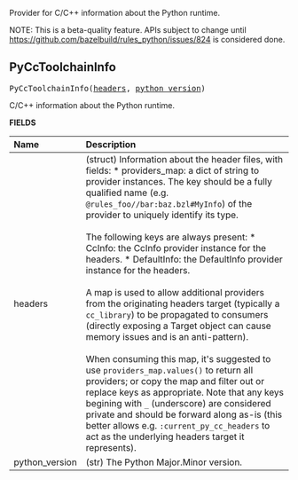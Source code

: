 <!-- Generated with Stardoc: http://skydoc.bazel.build -->

Provider for C/C++ information about the Python runtime.

NOTE: This is a beta-quality feature. APIs subject to change until
https://github.com/bazelbuild/rules_python/issues/824 is considered done.

<a id="PyCcToolchainInfo"></a>

## PyCcToolchainInfo

<pre>
PyCcToolchainInfo(<a href="#PyCcToolchainInfo-headers">headers</a>, <a href="#PyCcToolchainInfo-python_version">python_version</a>)
</pre>

C/C++ information about the Python runtime.

**FIELDS**


| Name  | Description |
| :------------- | :------------- |
| <a id="PyCcToolchainInfo-headers"></a>headers |  (struct) Information about the header files, with fields:   * providers_map: a dict of string to provider instances. The key should be     a fully qualified name (e.g. `@rules_foo//bar:baz.bzl#MyInfo`) of the     provider to uniquely identify its type.<br><br>    The following keys are always present:       * CcInfo: the CcInfo provider instance for the headers.       * DefaultInfo: the DefaultInfo provider instance for the headers.<br><br>    A map is used to allow additional providers from the originating headers     target (typically a `cc_library`) to be propagated to consumers (directly     exposing a Target object can cause memory issues and is an anti-pattern).<br><br>    When consuming this map, it's suggested to use `providers_map.values()` to     return all providers; or copy the map and filter out or replace keys as     appropriate. Note that any keys begining with `_` (underscore) are     considered private and should be forward along as-is (this better allows     e.g. `:current_py_cc_headers` to act as the underlying headers target it     represents).    |
| <a id="PyCcToolchainInfo-python_version"></a>python_version |  (str) The Python Major.Minor version.    |


